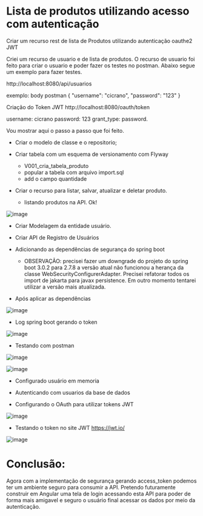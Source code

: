 # Lista de produtos utilizando acesso com autenticação
Criar um recurso rest de lista de Produtos utilizando autenticação oauthe2 JWT 

Criei um recurso de usuario e de lista de produtos.
O recurso de usuario foi feito para criar o usuario e poder fazer os testes no postman.
Abaixo segue um exemplo para fazer testes. 

http://localhost:8080/api/usuarios

exemplo: body postman
{
    "username": "cicrano",
    "password": "123"
}

Criação do Token JWT
http://localhost:8080/oauth/token

username: cicrano
password: 123
grant_type: password.

Vou mostrar aqui o passo a passo que foi feito.

- Criar o modelo de classe e o repositorio;

- Criar tabela com um esquema de versionamento com Flyway
	- V001_cria_tabela_produto
	- popular a tabela com arquivo import.sql
	- add o campo quantidade
	
- Criar o recurso para listar, salvar, atualizar e deletar produto.
	- listando produtos na API. Ok!

![image](https://user-images.githubusercontent.com/28118980/217341295-a7362699-b010-4ca7-a305-30d4b92c79c9.png)

- Criar Modelagem da entidade usuário.
- Criar API de Registro de Usuários

- Adicionando as dependências de segurança do spring boot
	- OBSERVAÇÃO: precisei fazer um downgrade do projeto do spring boot 3.0.2 para 2.7.8 a versão atual
	não funcionou a herança da classe WebSecurityConfigurerAdapter. Precisei refatorar todos os import de
	jakarta para javax persistence. Em outro momento tentarei utilizar a versão mais atualizada.
	
- Após aplicar as dependências

![image](https://user-images.githubusercontent.com/28118980/217396816-6cb1b844-a033-42ea-80e8-799ba38382fe.png)
 
- Log spring boot gerando o token

![image](https://user-images.githubusercontent.com/28118980/217399757-dc50af6a-c9f3-471c-b443-79a8ce2f2f60.png)

- Testando com postman

![image](https://user-images.githubusercontent.com/28118980/217399999-1b30724f-6a51-4e39-803c-9a3387716193.png)

![image](https://user-images.githubusercontent.com/28118980/217400124-5ebaf495-18c1-4de0-ae88-9a3a6eedec3f.png)

- Configurado usuário em memoria
- Autenticando com usuarios da base de dados

- Configurando o OAuth para utilizar tokens JWT

![image](https://user-images.githubusercontent.com/28118980/217534429-b1f3e23f-d1ef-48fd-915e-371041019a92.png)

- Testando o token no site JWT https://jwt.io/

![image](https://user-images.githubusercontent.com/28118980/217535044-181b95b5-2d3a-4626-9c5b-dc77ad22d9ef.png)

# Conclusão:

Agora com a implementação de segurança gerando access_token podemos ter um ambiente seguro para consumir a API. 
Pretendo futuramente construir em Angular uma tela de login acessando esta API para poder de forma mais
amigavel e seguro o usuário final acessar os dados por meio da autenticação.